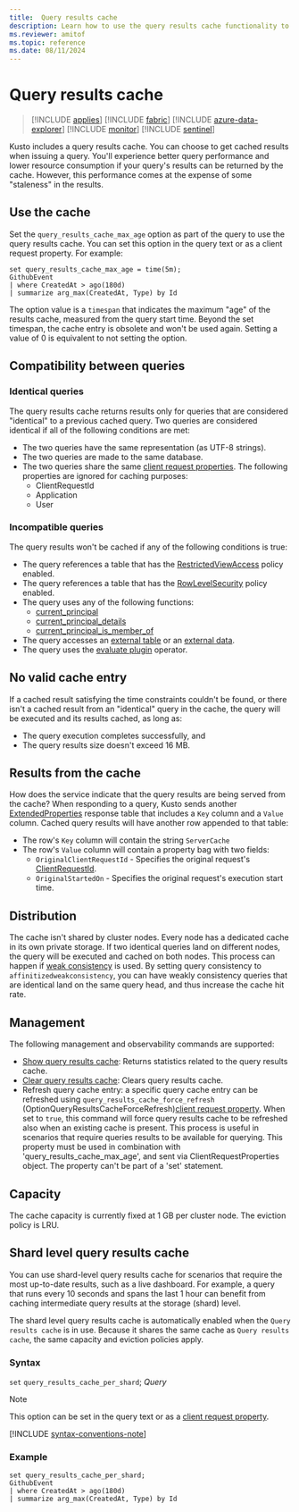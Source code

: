 ```yaml
---
title:  Query results cache
description: Learn how to use the query results cache functionality to get cached results.
ms.reviewer: amitof
ms.topic: reference
ms.date: 08/11/2024
---
```

# Query results cache

> [!INCLUDE [applies](../includes/applies-to-version/applies.md)] [!INCLUDE [fabric](../includes/applies-to-version/fabric.md)] [!INCLUDE [azure-data-explorer](../includes/applies-to-version/azure-data-explorer.md)] [!INCLUDE [monitor](../includes/applies-to-version/monitor.md)] [!INCLUDE [sentinel](../includes/applies-to-version/sentinel.md)]

Kusto includes a query results cache. You can choose to get cached results when issuing a query. You'll experience better query performance and lower resource consumption if your query's results can be returned by the cache. However, this performance comes at the expense of some "staleness" in the results.

## Use the cache

Set the `query_results_cache_max_age` option as part of the query to use the query results cache. You can set this option in the query text or as a client request property. For example:

```kusto
set query_results_cache_max_age = time(5m);
GithubEvent
| where CreatedAt > ago(180d)
| summarize arg_max(CreatedAt, Type) by Id
```

The option value is a `timespan` that indicates the maximum "age" of the results cache, measured from the query start time. Beyond the set timespan, the cache entry is obsolete and won't be used again. Setting a value of 0 is equivalent to not setting the option.

## Compatibility between queries

### Identical queries

The query results cache returns results only for queries that are considered "identical" to a previous cached query. Two queries are considered identical if all of the following conditions are met:

* The two queries have the same representation (as UTF-8 strings).
* The two queries are made to the same database.
* The two queries share the same [client request properties](../api/netfx/client-request-properties.md). The following properties are ignored for caching purposes:
  * ClientRequestId
  * Application
  * User

### Incompatible queries

The query results won't be cached if any of the following conditions is true:

* The query references a table that has the [RestrictedViewAccess](../management/restricted-view-access-policy.md) policy enabled.
* The query references a table that has the [RowLevelSecurity](../management/row-level-security-policy.md) policy enabled.
* The query uses any of the following functions:
  * [current_principal](current-principal-function.md)
  * [current_principal_details](current-principal-details-function.md)
  * [current_principal_is_member_of](current-principal-is-member-of-function.md)
* The query accesses an [external table](schema-entities/external-tables.md) or an [external data](externaldata-operator.md).
* The query uses the [evaluate plugin](evaluate-operator.md) operator.

## No valid cache entry

If a cached result satisfying the time constraints couldn't be found, or there isn't a cached result from an "identical" query in the cache, the query will be executed and its results cached, as long as: 

* The query execution completes successfully, and
* The query results size doesn't exceed 16 MB.

## Results from the cache

How does the service indicate that the query results are being served from the cache?
When responding to a query, Kusto sends another [ExtendedProperties](../api/rest/response.md) response table that includes a `Key` column and a `Value` column.
Cached query results will have another row appended to that table:

* The row's `Key` column will contain the string `ServerCache`
* The row's `Value` column will contain a property bag with two fields:
  * `OriginalClientRequestId` - Specifies the original request's [ClientRequestId](../api/netfx/client-request-properties.md#named-properties).
  * `OriginalStartedOn` - Specifies the original request's execution start time.

## Distribution

The cache isn't shared by cluster nodes. Every node has a dedicated cache in its own private storage. If two identical queries land on different nodes, the query will be executed and cached on both nodes. This process can happen if [weak consistency](../concepts/query-consistency.md) is used. By setting query consistency to `affinitizedweakconsistency`, you can have weakly consistency queries that are identical land on the same query head, and thus increase the cache hit rate.

## Management

The following management and observability commands are supported:

* [Show query results cache](../management/show-query-results-cache-command.md): Returns statistics related to the query results cache.
* [Clear query results cache](../management/clear-query-results-cache-command.md): Clears query results cache.
* Refresh query cache entry: a specific query cache entry can be refreshed using `query_results_cache_force_refresh` (OptionQueryResultsCacheForceRefresh)[client request property](../api/rest/request-properties.md). When set to `true`, this command will force query results cache to be refreshed also when an existing cache is present. This process is useful in scenarios that require queries results to be available for querying. This property must be used in combination with 'query_results_cache_max_age', and sent via ClientRequestProperties object. The property can't be part of a 'set' statement.

## Capacity

The cache capacity is currently fixed at 1 GB per cluster node.
The eviction policy is LRU.

## Shard level query results cache

You can use shard-level query results cache for scenarios that require the most up-to-date results, such as a live dashboard.
For example, a query that runs every 10 seconds and spans the last 1 hour can benefit from caching intermediate query results at the storage (shard) level.

The shard level query results cache is automatically enabled when the `Query results cache` is in use. Because it shares the same cache as `Query results cache`, the same capacity and eviction policies apply.

### Syntax

`set` `query_results_cache_per_shard`; *Query*

> [!NOTE]
> This option can be set in the query text or as a [client request property](../api/rest/request-properties.md).

[!INCLUDE [syntax-conventions-note](../includes/syntax-conventions-note.md)]

### Example

```kusto
set query_results_cache_per_shard;
GithubEvent
| where CreatedAt > ago(180d)
| summarize arg_max(CreatedAt, Type) by Id
```
